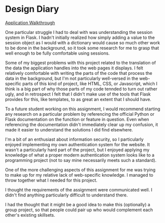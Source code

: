 # Design Diary
[Application Walkthrough](walkthrough.gif)

One particular struggle I had to deal with was understanding the session system in Flask. I hadn't initially realized how simply adding a value to the session object as I would with a dictionary would cause so much other work to be done in the background, so it took some research for me to grasp that well enough to be fully comfortable using sessions.

Some of my biggest problems with this project related to the translation of the data the application handles into the web pages it displays. I felt relatively comfortable with writing the parts of the code that process the data in the background, but I'm not particularly well-versed in the web-specific parts of this kind of project, like HTML, CSS, or Javascript, which I think is a big part of why those parts of my code tennded to turn out rather ugly, and in retrospect I felt that I didn't make use of the tools that Flask provides for this, like templates, to as great an extent that I should have.

To a future student working on this assignment, I would recommend starting any research on a particular problem by referencing the official Python or Flask documentation on the function or feature in question. Even when referencing the documentation didn't immediately clear up my confusion, it made it easier to understand the solutions I did find elsewhere.

I'm a bit of an enthusiast about information security, so I particularly enjoyed implementing my own authentication system for the website. It wasn't a particularly hard part of the project, but I enjoyed applying my knowledge of what a proper modern authentication system looks like to a programming project (not to say mine necessarily meets such a standard).

One of the more challenging aspects of this assignment for me was trying to make up for my relative lack of web-specific knowledge. I managed to throw together what I needed for this project.

I thought the requirements of the assignment were communicated well. I didn't find anything particularly difficult to understand there.

I had the thought that it might be a good idea to make this (optionally) a group project, so that people could pair up who would complement each other's existing skillsets.
